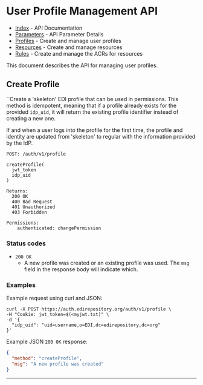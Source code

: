 # User Profile Management API

- [Index](index.md) - API Documentation
- [Parameters](parameters.md) - API Parameter Details
- [Profiles](profile.md) - Create and manage user profiles
- [Resources](resource.md) - Create and manage resources
- [Rules](rule.md) - Create and manage the ACRs for resources

This document describes the API for managing user profiles.

## Create Profile

``Create a 'skeleton' EDI profile that can be used in permissions. This method is idempotent, meaning that if a profile already exists for the provided `idp_uid`, it will return the existing profile identifier instead of creating a new one.

If and when a user logs into the profile for the first time, the profile and identity are updated from 'skeleton' to regular with the information provided by the IdP.

```
POST: /auth/v1/profile

createProfile(
  jwt_token
  idp_uid
)

Returns:
  200 OK
  400 Bad Request
  401 Unauthorized
  403 Forbidden
  
Permissions:
    authenticated: changePermission
```

### Status codes

- `200 OK`
  - A new profile was created or an existing profile was used. The `msg` field in the response body will indicate which.

### Examples

Example request using curl and JSON:

```shell
curl -X POST https://auth.edirepository.org/auth/v1/profile \
-H "Cookie: jwt_token=$(<myjwt.txt)" \
-d '{
  "idp_uid": "uid=username,o=EDI,dc=edirepository,dc=org"
}'
```

Example JSON `200 OK` response:

```json
{
  "method": "createProfile",
  "msg": "A new profile was created"
}
```

---

